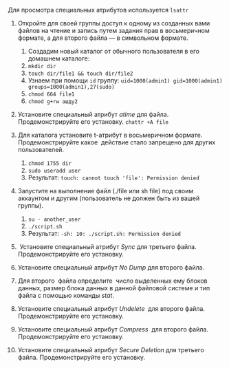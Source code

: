 Для просмотра специальных атрибутов используется `lsattr`

1. Откройте для своей группы доступ к одному из созданных вами файлов на чтение и запись путем задания прав в восьмеричном формате, а для второго файла — в символьном формате.
	1) Создадим новый каталог от обычного пользователя в его домашнем каталоге:
	2) `mkdir dir`
	3) `touch dir/file1 && touch dir/file2`
	4) Узнаем при помощи `id` группу: 
	`uid=1000(admin1) gid=1000(admin1) groups=1000(admin1),27(sudo)`
	5) `chmod 664 file1`
	6) `chmod g+rw ашду2`

2. Установите специальный атрибут _atime_ для файла. Продемонстрируйте его установку.
	`chattr +A file`

3. Для каталога установите t-атрибут в восьмеричном формате. Продемонстрируйте какое  действие стало запрещено для других пользователей.
	1) `chmod 1755 dir`
	2) `sudo useradd user`
	3) Результат: `touch: cannot touch 'file': Permission denied`

4. Запустите на выполнение файл (./file или sh file) под своим аккаунтом и другим (пользователь не должен быть из вашей группы).
	1) `su - another_user`
	2) `./script.sh`
	3) Результат: `-sh: 10: ./script.sh: Permission denied`

5.  Установите специальный атрибут _Sync_ для третьего файла. Продемонстрируйте его установку.
	

6. Установите специальный атрибут _No Dump_ для второго файла.
	

7. Для второго  файла определите  число выделенных ему блоков данных, размер блока данных в данной файловой системе и тип файла с помощью команды _stat_.
	

8. Установите специальный атрибут _Undelete_  для второго файла. Продемонстрируйте его установку.
	


9. Установите специальный атрибут _Compress_  для второго файла. Продемонстрируйте его установку.
	

10. Установите специальный атрибут _Secure Deletion_ для третьего файла. Продемонстрируйте его установку.
	